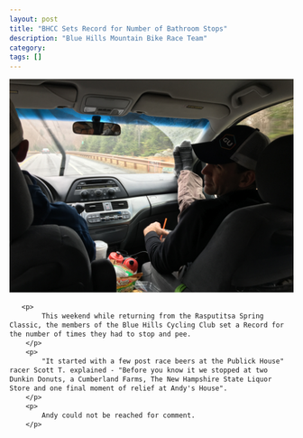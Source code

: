 ```yaml
---
layout: post
title: "BHCC Sets Record for Number of Bathroom Stops"
description: "Blue Hills Mountain Bike Race Team"
category: 
tags: []
---
```

<div class="row">
    <div class="">
        <img class="img-responsive col-xl-5 col-lg-5 col-md-5 col-sm-6 col-xs-6 pull-left" src="/images/blog/rasputitsa.JPG"/>
    </div>
   
       <p>
            This weekend while returning from the Rasputitsa Spring Classic, the members of the Blue Hills Cycling Club set a Record for the number of times they had to stop and pee. 
        </p>
        <p>
            "It started with a few post race beers at the Publick House" racer Scott T. explained - "Before you know it we stopped at two Dunkin Donuts, a Cumberland Farms, The New Hampshire State Liquor Store and one final moment of relief at Andy's House".
        </p>
        <p>  
            Andy could not be reached for comment.
        </p>
  
</div>










